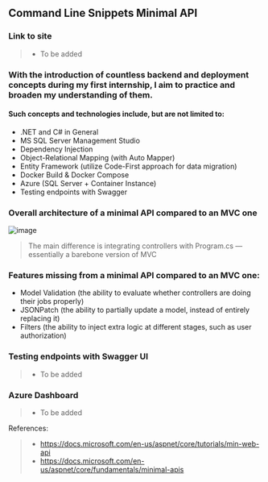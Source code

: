 ## Command Line Snippets Minimal API

### Link to site
> - To be added

### With the introduction of countless backend and deployment concepts during my first internship, I aim to practice and broaden my understanding of them.
#### Such concepts and technologies include, but are not limited to:
- .NET and C# in General
- MS SQL Server Management Studio
- Dependency Injection
- Object-Relational Mapping (with Auto Mapper)
- Entity Framework (utilize Code-First approach for data migration)
- Docker Build & Docker Compose
- Azure (SQL Server + Container Instance)
- Testing endpoints with Swagger

### Overall architecture of a minimal API compared to an MVC one
![image](https://user-images.githubusercontent.com/77269201/179403713-63947533-a258-4dba-b538-65cd1b41a4aa.png)
> The main difference is integrating controllers with Program.cs — essentially a barebone version of MVC

### Features missing from a minimal API compared to an MVC one:
 - Model Validation (the ability to evaluate whether controllers are doing their jobs properly)
 - JSONPatch (the ability to partially update a model, instead of entirely replacing it)
 - Filters (the ability to inject extra logic at different stages, such as user authorization)

### Testing endpoints with Swagger UI
> - To be added

### Azure Dashboard
> - To be added


References:
> - https://docs.microsoft.com/en-us/aspnet/core/tutorials/min-web-api
> - https://docs.microsoft.com/en-us/aspnet/core/fundamentals/minimal-apis
